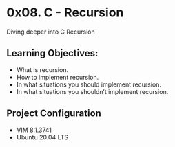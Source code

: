 # 0x08. C - Recursion
Diving deeper into C Recursion

## Learning Objectives:
* What is recursion.
* How to implement recursion.
* In what situations you should implement recursion.
* In what situations you shouldn’t implement recursion.

## Project Configuration
* VIM 8.1.3741
* Ubuntu 20.04 LTS
